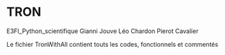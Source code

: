 # TRON
E3FI_Python_scientifique
Gianni Jouve
Léo Chardon
Pierot Cavalier

Le fichier TronWithAll contient touts les codes, fonctionnels et commentés

